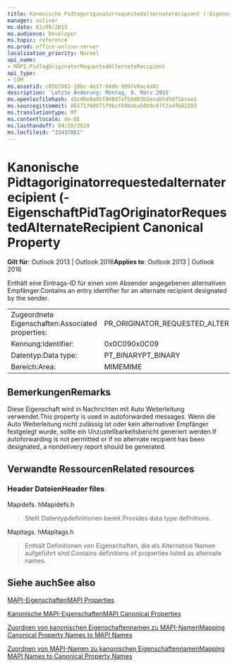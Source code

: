 ```yaml
---
title: Kanonische Pidtagoriginatorrequestedalternaterecipient (-Eigenschaft
manager: soliver
ms.date: 03/09/2015
ms.audience: Developer
ms.topic: reference
ms.prod: office-online-server
localization_priority: Normal
api_name:
- MAPI.PidTagOriginatorRequestedAlternateRecipient
api_type:
- COM
ms.assetid: c85b7862-18bc-4e17-94db-9097e0ac4a02
description: 'Letzte Änderung: Montag, 9. März 2015'
ms.openlocfilehash: 45cd0e8a95f908d7ef56d03b3ecab5d5df5bcae1
ms.sourcegitcommit: 8657170d071f9bcf680aba50b9c07f2a4fb82283
ms.translationtype: MT
ms.contentlocale: de-DE
ms.lasthandoff: 04/28/2019
ms.locfileid: "33437861"
---
```

# <a name="pidtagoriginatorrequestedalternaterecipient-canonical-property"></a><span data-ttu-id="9ca43-103">Kanonische Pidtagoriginatorrequestedalternaterecipient (-Eigenschaft</span><span class="sxs-lookup"><span data-stu-id="9ca43-103">PidTagOriginatorRequestedAlternateRecipient Canonical Property</span></span>

  
  
<span data-ttu-id="9ca43-104">**Gilt für**: Outlook 2013 | Outlook 2016</span><span class="sxs-lookup"><span data-stu-id="9ca43-104">**Applies to**: Outlook 2013 | Outlook 2016</span></span> 
  
<span data-ttu-id="9ca43-105">Enthält eine Eintrags-ID für einen vom Absender angegebenen alternativen Empfänger.</span><span class="sxs-lookup"><span data-stu-id="9ca43-105">Contains an entry identifier for an alternate recipient designated by the sender.</span></span>
  
|||
|:-----|:-----|
|<span data-ttu-id="9ca43-106">Zugeordnete Eigenschaften:</span><span class="sxs-lookup"><span data-stu-id="9ca43-106">Associated properties:</span></span>  <br/> |<span data-ttu-id="9ca43-107">PR_ORIGINATOR_REQUESTED_ALTERNATE_RECIPIENT</span><span class="sxs-lookup"><span data-stu-id="9ca43-107">PR_ORIGINATOR_REQUESTED_ALTERNATE_RECIPIENT</span></span>  <br/> |
|<span data-ttu-id="9ca43-108">Kennung:</span><span class="sxs-lookup"><span data-stu-id="9ca43-108">Identifier:</span></span>  <br/> |<span data-ttu-id="9ca43-109">0x0C09</span><span class="sxs-lookup"><span data-stu-id="9ca43-109">0x0C09</span></span>  <br/> |
|<span data-ttu-id="9ca43-110">Datentyp:</span><span class="sxs-lookup"><span data-stu-id="9ca43-110">Data type:</span></span>  <br/> |<span data-ttu-id="9ca43-111">PT_BINARY</span><span class="sxs-lookup"><span data-stu-id="9ca43-111">PT_BINARY</span></span>  <br/> |
|<span data-ttu-id="9ca43-112">Bereich:</span><span class="sxs-lookup"><span data-stu-id="9ca43-112">Area:</span></span>  <br/> |<span data-ttu-id="9ca43-113">MIME</span><span class="sxs-lookup"><span data-stu-id="9ca43-113">MIME</span></span>  <br/> |
   
## <a name="remarks"></a><span data-ttu-id="9ca43-114">Bemerkungen</span><span class="sxs-lookup"><span data-stu-id="9ca43-114">Remarks</span></span>

<span data-ttu-id="9ca43-115">Diese Eigenschaft wird in Nachrichten mit Auto Weiterleitung verwendet.</span><span class="sxs-lookup"><span data-stu-id="9ca43-115">This property is used in autoforwarded messages.</span></span> <span data-ttu-id="9ca43-116">Wenn die Auto Weiterleitung nicht zulässig ist oder kein alternativer Empfänger festgelegt wurde, sollte ein Unzustellbarkeitsbericht generiert werden.</span><span class="sxs-lookup"><span data-stu-id="9ca43-116">If autoforwarding is not permitted or if no alternate recipient has been designated, a nondelivery report should be generated.</span></span>
  
## <a name="related-resources"></a><span data-ttu-id="9ca43-117">Verwandte Ressourcen</span><span class="sxs-lookup"><span data-stu-id="9ca43-117">Related resources</span></span>

### <a name="header-files"></a><span data-ttu-id="9ca43-118">Header Dateien</span><span class="sxs-lookup"><span data-stu-id="9ca43-118">Header files</span></span>

<span data-ttu-id="9ca43-119">Mapidefs. h</span><span class="sxs-lookup"><span data-stu-id="9ca43-119">Mapidefs.h</span></span>
  
> <span data-ttu-id="9ca43-120">Stellt Datentypdefinitionen bereit.</span><span class="sxs-lookup"><span data-stu-id="9ca43-120">Provides data type definitions.</span></span>
    
<span data-ttu-id="9ca43-121">Mapitags. h</span><span class="sxs-lookup"><span data-stu-id="9ca43-121">Mapitags.h</span></span>
  
> <span data-ttu-id="9ca43-122">Enthält Definitionen von Eigenschaften, die als Alternative Namen aufgeführt sind.</span><span class="sxs-lookup"><span data-stu-id="9ca43-122">Contains definitions of properties listed as alternate names.</span></span>
    
## <a name="see-also"></a><span data-ttu-id="9ca43-123">Siehe auch</span><span class="sxs-lookup"><span data-stu-id="9ca43-123">See also</span></span>



[<span data-ttu-id="9ca43-124">MAPI-Eigenschaften</span><span class="sxs-lookup"><span data-stu-id="9ca43-124">MAPI Properties</span></span>](mapi-properties.md)
  
[<span data-ttu-id="9ca43-125">Kanonische MAPI-Eigenschaften</span><span class="sxs-lookup"><span data-stu-id="9ca43-125">MAPI Canonical Properties</span></span>](mapi-canonical-properties.md)
  
[<span data-ttu-id="9ca43-126">Zuordnen von kanonischen Eigenschaftennamen zu MAPI-Namen</span><span class="sxs-lookup"><span data-stu-id="9ca43-126">Mapping Canonical Property Names to MAPI Names</span></span>](mapping-canonical-property-names-to-mapi-names.md)
  
[<span data-ttu-id="9ca43-127">Zuordnen von MAPI-Namen zu kanonischen Eigenschaftennamen</span><span class="sxs-lookup"><span data-stu-id="9ca43-127">Mapping MAPI Names to Canonical Property Names</span></span>](mapping-mapi-names-to-canonical-property-names.md)

